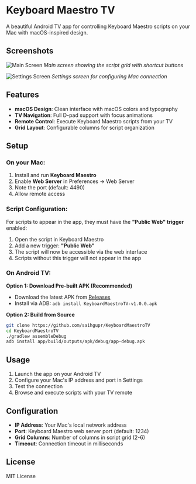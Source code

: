# Keyboard Maestro TV

A beautiful Android TV app for controlling Keyboard Maestro scripts on your Mac with macOS-inspired design.

## Screenshots

![Main Screen](https://i.imgur.com/vsbRlBJ.png)
*Main screen showing the script grid with shortcut buttons*

![Settings Screen](https://i.imgur.com/Fw6OocR.png)
*Settings screen for configuring Mac connection*

## Features

- **macOS Design**: Clean interface with macOS colors and typography
- **TV Navigation**: Full D-pad support with focus animations
- **Remote Control**: Execute Keyboard Maestro scripts from your TV
- **Grid Layout**: Configurable columns for script organization

## Setup

### On your Mac:
1. Install and run **Keyboard Maestro**
2. Enable **Web Server** in Preferences → Web Server
3. Note the port (default: 4490)
4. Allow remote access

### Script Configuration:
For scripts to appear in the app, they must have the **"Public Web" trigger** enabled:
1. Open the script in Keyboard Maestro
2. Add a new trigger: **"Public Web"**
3. The script will now be accessible via the web interface
4. Scripts without this trigger will not appear in the app

### On Android TV:

**Option 1: Download Pre-built APK (Recommended)**
- Download the latest APK from [Releases](https://github.com/saihgupr/KeyboardMaestroTV/releases)
- Install via ADB: `adb install KeyboardMaestroTV-v1.0.0.apk`

**Option 2: Build from Source**
```bash
git clone https://github.com/saihgupr/KeyboardMaestroTV
cd KeyboardMaestroTV
./gradlew assembleDebug
adb install app/build/outputs/apk/debug/app-debug.apk
```

## Usage

1. Launch the app on your Android TV
2. Configure your Mac's IP address and port in Settings
3. Test the connection
4. Browse and execute scripts with your TV remote

## Configuration

- **IP Address**: Your Mac's local network address
- **Port**: Keyboard Maestro web server port (default: 1234)
- **Grid Columns**: Number of columns in script grid (2-6)
- **Timeout**: Connection timeout in milliseconds

## License

MIT License
